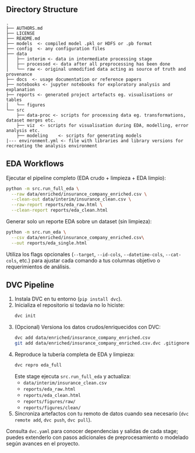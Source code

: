Directory Structure
--------------------

    .
    ├── AUTHORS.md
    ├── LICENSE
    ├── README.md
    ├── models  <- compiled model .pkl or HDFS or .pb format
    ├── config  <- any configuration files
    ├── data
    │   ├── interim <- data in intermediate processing stage
    │   ├── processed <- data after all preprocessing has been done
    │   └── raw <- original unmodified data acting as source of truth and provenance
    ├── docs  <- usage documentation or reference papers
    ├── notebooks <- jupyter notebooks for exploratory analysis and explanation 
    ├── reports <- generated project artefacts eg. visualisations or tables
    │   └── figures
    └── src
        ├── data-proc <- scripts for processing data eg. transformations, dataset merges etc. 
        ├── viz  <- scripts for visualisation during EDA, modelling, error analysis etc. 
        ├── modeling    <- scripts for generating models
    |--- environment.yml <- file with libraries and library versions for recreating the analysis environment


EDA Workflows
-------------

Ejecutar el pipeline completo (EDA crudo + limpieza + EDA limpio):

```bash
python -m src.run_full_eda \
  --raw data/enriched/insurance_company_enriched.csv \
  --clean-out data/interim/insurance_clean.csv \
  --raw-report reports/eda_raw.html \
  --clean-report reports/eda_clean.html
```

Generar solo un reporte EDA sobre un dataset (sin limpieza):

```bash
python -m src.run_eda \
  --csv data/enriched/insurance_company_enriched.csv\
  --out reports/eda_single.html
```

Utiliza los flags opcionales (`--target`, `--id-cols`, `--datetime-cols`, `--cat-cols`, etc.) para ajustar cada comando a tus columnas objetivo o requerimientos de análisis.


DVC Pipeline
------------

1. Instala DVC en tu entorno (`pip install dvc`).
2. Inicializa el repositorio si todavía no lo hiciste:
   ```bash
   dvc init
   ```
3. (Opcional) Versiona los datos crudos/enriquecidos con DVC:
   ```bash
   dvc add data/enriched/insurance_company_enriched.csv
   git add data/enriched/insurance_company_enriched.csv.dvc .gitignore
   ```
4. Reproduce la tubería completa de EDA y limpieza:
   ```bash
   dvc repro eda_full
   ```
   Este stage ejecuta `src.run_full_eda` y actualiza:
   - `data/interim/insurance_clean.csv`
   - `reports/eda_raw.html`
   - `reports/eda_clean.html`
   - `reports/figures/raw/`
   - `reports/figures/clean/`
5. Sincroniza artefactos con tu remoto de datos cuando sea necesario (`dvc remote add`, `dvc push`, `dvc pull`).

Consulta `dvc.yaml` para conocer dependencias y salidas de cada stage; puedes extenderlo con pasos adicionales de preprocesamiento o modelado según avances en el proyecto.
   
